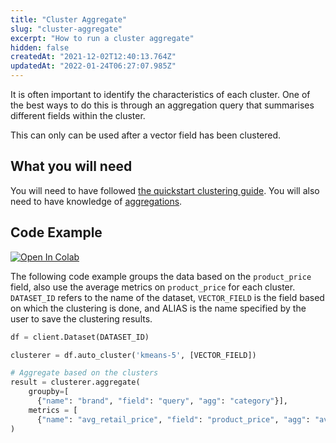 ```yaml
---
title: "Cluster Aggregate"
slug: "cluster-aggregate"
excerpt: "How to run a cluster aggregate"
hidden: false
createdAt: "2021-12-02T12:40:13.764Z"
updatedAt: "2022-01-24T06:27:07.985Z"
---
```

It is often important to identify the characteristics of each cluster. One of the best ways to do this is through an aggregation query that summarises different fields within the cluster.

This can only can be used after a vector field has been clustered.

## What you will need
You will need to have followed [the quickstart clustering guide](doc:quickstart-clustering).
You will also need to have knowledge of [aggregations](doc:aggregations).

## Code Example
[![Open In Colab](https://colab.research.google.com/assets/colab-badge.svg)](https://colab.research.google.com/github/RelevanceAI/RelevanceAI-readme-docs/blob/v2.0.0/docs/clustering-features/clustering/_notebooks/RelevanceAI-ReadMe-Clustering-Aggregation.ipynb)

The following code example groups the data based on the `product_price` field, also use the average metrics on `product_price` for each cluster. `DATASET_ID` refers to the name of the dataset, `VECTOR_FIELD` is the field based on which the clustering is done, and ALIAS is the name specified by the user to save the clustering results.


```python Python (SDK)
df = client.Dataset(DATASET_ID)

clusterer = df.auto_cluster('kmeans-5', [VECTOR_FIELD])

# Aggregate based on the clusters
result = clusterer.aggregate(
    groupby=[
      {"name": "brand", "field": "query", "agg": "category"}],
    metrics = [
      {"name": "avg_retail_price", "field": "product_price", "agg": "avg"}]
)
```
```python
```

